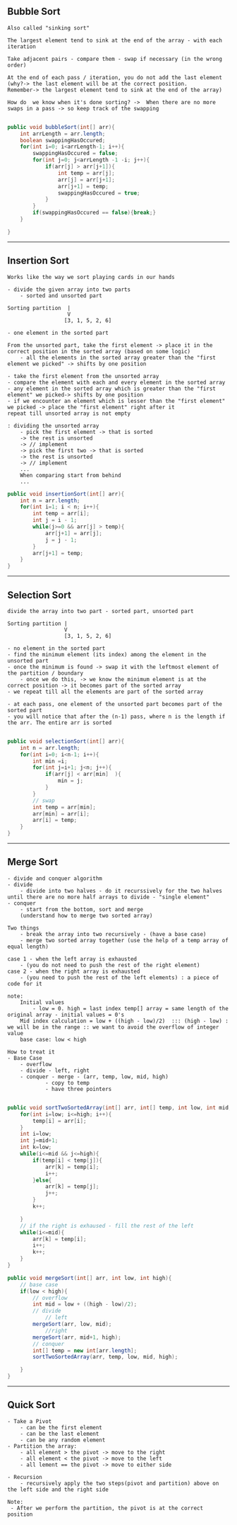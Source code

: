 ## Bubble Sort

    Also called "sinking sort"

    The largest element tend to sink at the end of the array - with each iteration

    Take adjacent pairs - compare them - swap if necessary (in the wrong order)

    At the end of each pass / iteration, you do not add the last element
    (why?-> the last element will be at the correct position.
    Remember-> the largest element tend to sink at the end of the array)

    How do  we know when it's done sorting? ->  When there are no more swaps in a pass -> so keep track of the swapping

```java

public void bubbleSort(int[] arr){
    int arrLength = arr.length;
    boolean swappingHasOccured;
    for(int i=0; i<arrLength-1; i++){
        swappingHasOccured = false;
        for(int j=0; j<arrLength -1 -i; j++){
            if(arr[j] > arr[j+1]){
                int temp = arr[j];
                arr[j] = arr[j+1];
                arr[j+1] = temp;
                swappingHasOccured = true;
            }
        }
        if(swappingHasOccured == false){break;}
    }

}

```

---

## Insertion Sort

    Works like the way we sort playing cards in our hands

    - divide the given array into two parts
        - sorted and unsorted part

    Sorting partition  |
                       V
                      [3, 1, 5, 2, 6]

    - one element in the sorted part

    From the unsorted part, take the first element -> place it in the correct position in the sorted array (based on some logic)
        - all the elements in the sorted array greater than the "first element we picked" -> shifts by one position

    - take the first element from the unsorted array
    - compare the element with each and every element in the sorted array
    - any element in the sorted array which is greater than the "first element" we picked-> shifts by one position
    - if we encounter an element which is lesser than the "first element" we picked -> place the "first element" right after it
    repeat till unsorted array is not empty

    : dividing the unsorted array
        - pick the first element -> that is sorted
        -> the rest is unsorted
        -> // implement
        -> pick the first two -> that is sorted
        -> the rest is unsorted
        -> // implement
        ...
        When comparing start from behind
        ...

```java
public void insertionSort(int[] arr){
    int n = arr.length;
    for(int i=1; i < n; i++){
        int temp = arr[i];
        int j = i - 1;
        while(j>=0 && arr[j] > temp){
            arr[j+1] = arr[j];
            j = j - 1;
        }
        arr[j+1] = temp;
    }
}

```

---

## Selection Sort

    divide the array into two part - sorted part, unsorted part

    Sorting partition |
                      V
                      [3, 1, 5, 2, 6]

    - no element in the sorted part
    - find the minimum element (its index) among the element in the unsorted part
    - once the minimum is found -> swap it with the leftmost element of the partition / boundary
        - once we do this, -> we know the minimum element is at the correct position -> it becomes part of the sorted array
    - we repeat till all the elements are part of the sorted array

    - at each pass, one element of the unsorted part becomes part of the sorted part
    - you will notice that after the (n-1) pass, where n is the length if the arr. The entire arr is sorted

```java

public void selectionSort(int[] arr){
    int n = arr.length;
    for(int i=0; i<n-1; i++){
        int min =i;
        for(int j=i+1; j<n; j++){
            if(arr[j] < arr[min]  ){
                min = j;
            }
        }
        // swap
        int temp = arr[min];
        arr[min] = arr[i];
        arr[i] = temp;
    }
}

```

---

## Merge Sort

    - divide and conquer algorithm
    - divide
        - divide into two halves - do it recurssively for the two halves until there are no more half arrays to divide - "single element"
    - conquer
        - start from the bottom, sort and merge
        (understand how to merge two sorted array)

    Two things
        - break the array into two recursively - (have a base case)
        - merge two sorted array together (use the help of a temp array of equal length)

    case 1 - when the left array is exhausted
        - (you do not need to push the rest of the right element)
    case 2 - when the right array is exhausted
        - (you need to push the rest of the left elements) : a piece of code for it

    note:
        Initial values
            - low = 0. high = last index temp[] array = same length of the original array - initial values = 0's
        Mid index calculation = low + ((high - low)/2)  ::: (high - low) : we will be in the range :: we want to avoid the overflow of integer value
        base case: low < high

    How to treat it
    - Base Case
        - overflow
        - divide - left, right
        - conquer - merge - (arr, temp, low, mid, high)
                - copy to temp
                - have three pointers

```java

public void sortTwoSortedArray(int[] arr, int[] temp, int low, int mid, int high){
    for(int i=low; i<=high; i++){
        temp[i] = arr[i];
    }
    int i=low;
    int j=mid+1;
    int k=low;
    while(i<=mid && j<=high){
        if(temp[i] < temp[j]){
            arr[k] = temp[i];
            i++;
        }else{
            arr[k] = temp[j];
            j++;
        }
        k++;

    }
    // if the right is exhaused - fill the rest of the left
    while(i<=mid){
        arr[k] = temp[i];
        i++;
        k++;
    }
}

public void mergeSort(int[] arr, int low, int high){
    // base case
    if(low < high){
        // overflow
        int mid = low + ((high - low)/2);
        // divide
            // left
        mergeSort(arr, low, mid);
            //right
        mergeSort(arr, mid+1, high);
        // conquer
        int[] temp = new int[arr.length];
        sortTwoSortedArray(arr, temp, low, mid, high);

    }
}


```

---

## Quick Sort

    - Take a Pivot
        - can be the first element
        - can be the last element
        - can be any random element
    - Partition the array:
        - all element > the pivot -> move to the right
        - all element < the pivot -> move to the left
        - all lement == the pivot -> move to either side

    - Recursion
        - recursively apply the two steps(pivot and partition) above on the left side and the right side

    Note:
     - After we perform the partition, the pivot is at the correct position

```java

```
